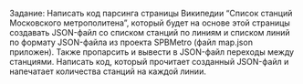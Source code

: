 Задание:
Написать код парсинга страницы Википедии “Список станций Московского метрополитена”, 
который будет на основе этой страницы создавать JSON-файл со списком станций по линиям и списком линий 
по формату JSON-файла из проекта SPBMetro (файл map.json приложен).
Также пропарсить и вывести в JSON-файл переходы между станциями.
Написать код, который прочитает созданный JSON-файл и напечатает количества станций на каждой линии.
